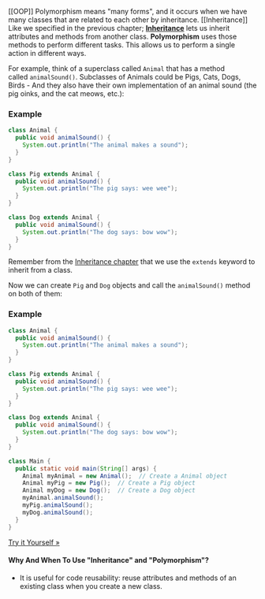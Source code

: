 [[OOP]]
Polymorphism means "many forms", and it occurs when we have many classes that are related to each other by inheritance.
[[Inheritance]]
Like we specified in the previous chapter; [**Inheritance**](https://www.w3schools.com/java/java_inheritance.asp) lets us inherit attributes and methods from another class. **Polymorphism** uses those methods to perform different tasks. This allows us to perform a single action in different ways.

For example, think of a superclass called `Animal` that has a method called `animalSound()`. Subclasses of Animals could be Pigs, Cats, Dogs, Birds - And they also have their own implementation of an animal sound (the pig oinks, and the cat meows, etc.):

### Example

```java
class Animal {
  public void animalSound() {
    System.out.println("The animal makes a sound");
  }
}

class Pig extends Animal {
  public void animalSound() {
    System.out.println("The pig says: wee wee");
  }
}

class Dog extends Animal {
  public void animalSound() {
    System.out.println("The dog says: bow wow");
  }
}
```

Remember from the [Inheritance chapter](https://www.w3schools.com/java/java_inheritance.asp) that we use the `extends` keyword to inherit from a class.

Now we can create `Pig` and `Dog` objects and call the `animalSound()` method on both of them:

### Example

```java
class Animal {
  public void animalSound() {
    System.out.println("The animal makes a sound");
  }
}

class Pig extends Animal {
  public void animalSound() {
    System.out.println("The pig says: wee wee");
  }
}

class Dog extends Animal {
  public void animalSound() {
    System.out.println("The dog says: bow wow");
  }
}

class Main {
  public static void main(String[] args) {
    Animal myAnimal = new Animal();  // Create a Animal object
    Animal myPig = new Pig();  // Create a Pig object
    Animal myDog = new Dog();  // Create a Dog object
    myAnimal.animalSound();
    myPig.animalSound();
    myDog.animalSound();
  }
}
```

[Try it Yourself »](https://www.w3schools.com/java/tryjava.asp?filename=demo_polymorphism)

#### Why And When To Use "Inheritance" and "Polymorphism"?

- It is useful for code reusability: reuse attributes and methods of an existing class when you create a new class.